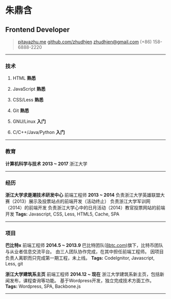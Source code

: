 # 朱鼎含

## Frontend Developer

> [pitayazhu.me](http://pitayazhu.me)
> [github.com/zhudhjen](http://github.com/zhudhjen)
> [zhudhjen@gmail.com](mailto:zhudhjen@gmail.com)
> (+86) 158-6888-2220

------

### 技术

1. HTML __熟悉__

1. JavaScript __熟悉__

1. CSS/Less __熟悉__

1. Git __熟悉__

1. GNU/Linux __入门__

1. C/C++/Java/Python __入门__

------

### 教育

**计算机科学与技术** __2013 ~ 2017__
    浙江大学

------

### 经历

**浙江大学求是潮技术研发中心** 前端工程师 __2013 ~ 2014__
    负责浙江大学英雄联盟大赛（2013）展示及投票站点的前端开发（活动终止）
    负责浙江大学军训网（2014）的前端开发
    负责浙江大学心中的日月活动（2014）教官投票网站的前端开发
    **Tags:** Javascript, CSS, Less, HTML5, Cache, SPA

------

### 项目

**巴比特x** 前端工程师 __2014.5 ~ 2013.9__
    巴比特团队([8btc.com](http://www.8btc.com))旗下，比特币团队与从业者信息交流平台。
    由三人团队协作完成，在其中担任前端工程师。
    因项目负责人离职而只完成第一期工程，未上线。
    **Tags:** CodeIgnitor, Javascript, Less, git

**浙江大学建筑系主页** 前端工程师 __2014.12 ~ 现在__
    浙江大学建筑系新主页，包括新闻发布，课程查询等功能。
    基于Wordpress开发，独立完成技术方面工作。
    **Tags:** Wordpress, SPA, Backbone.js

------
